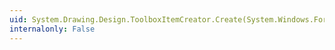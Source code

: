 ```yaml
---
uid: System.Drawing.Design.ToolboxItemCreator.Create(System.Windows.Forms.IDataObject)
internalonly: False
---
```


